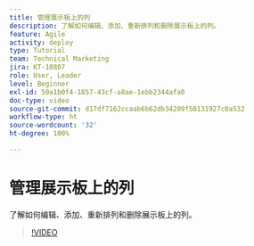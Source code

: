 ```yaml
---
title: 管理展示板上的列
description: 了解如何编辑、添加、重新排列和删除展示板上的列。
feature: Agile
activity: deploy
type: Tutorial
team: Technical Marketing
jira: KT-10807
role: User, Leader
level: Beginner
exl-id: 50a1b0f4-1857-43cf-a8ae-1ebb2344afa0
doc-type: video
source-git-commit: d17df7162ccaab6b62db34209f50131927c0a532
workflow-type: ht
source-wordcount: '32'
ht-degree: 100%

---
```


# 管理展示板上的列

了解如何编辑、添加、重新排列和删除展示板上的列。

>[!VIDEO](https://video.tv.adobe.com/v/346570/?quality=12&learn=on&enablevpops)
